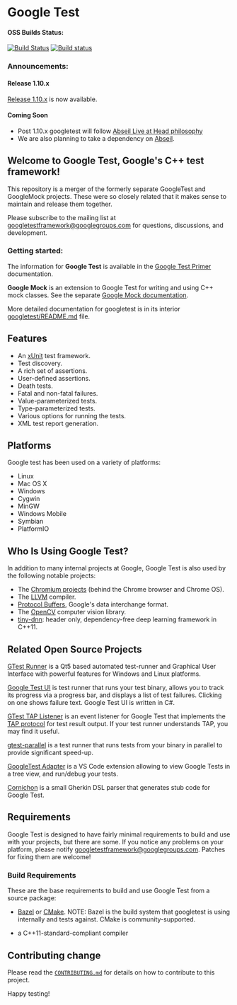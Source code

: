 # Google Test

#### OSS Builds Status:

[![Build Status](https://api.travis-ci.org/google/googletest.svg?branch=master)](https://travis-ci.org/google/googletest)
[![Build status](https://ci.appveyor.com/api/projects/status/4o38plt0xbo1ubc8/branch/master?svg=true)](https://ci.appveyor.com/project/GoogleTestAppVeyor/googletest/branch/master)

### Announcements:

#### Release 1.10.x

[Release 1.10.x](https://github.com/google/googletest/releases/tag/v1.10.x) is
now available.

#### Coming Soon

- Post 1.10.x googletest will follow
  [Abseil Live at Head philosophy](https://abseil.io/about/philosophy)
- We are also planning to take a dependency on
  [Abseil](https://github.com/abseil/abseil-cpp).

## Welcome to **Google Test**, Google's C++ test framework!

This repository is a merger of the formerly separate GoogleTest and GoogleMock
projects. These were so closely related that it makes sense to maintain and
release them together.

Please subscribe to the mailing list at googletestframework@googlegroups.com for
questions, discussions, and development.

### Getting started:

The information for **Google Test** is available in the
[Google Test Primer](googletest/docs/primer.md) documentation.

**Google Mock** is an extension to Google Test for writing and using C++ mock
classes. See the separate [Google Mock documentation](googlemock/README.md).

More detailed documentation for googletest is in its interior
[googletest/README.md](googletest/README.md) file.

## Features

- An [xUnit](https://en.wikipedia.org/wiki/XUnit) test framework.
- Test discovery.
- A rich set of assertions.
- User-defined assertions.
- Death tests.
- Fatal and non-fatal failures.
- Value-parameterized tests.
- Type-parameterized tests.
- Various options for running the tests.
- XML test report generation.

## Platforms

Google test has been used on a variety of platforms:

- Linux
- Mac OS X
- Windows
- Cygwin
- MinGW
- Windows Mobile
- Symbian
- PlatformIO

## Who Is Using Google Test?

In addition to many internal projects at Google, Google Test is also used by the
following notable projects:

- The [Chromium projects](http://www.chromium.org/) (behind the Chrome browser
  and Chrome OS).
- The [LLVM](http://llvm.org/) compiler.
- [Protocol Buffers](https://github.com/google/protobuf), Google's data
  interchange format.
- The [OpenCV](http://opencv.org/) computer vision library.
- [tiny-dnn](https://github.com/tiny-dnn/tiny-dnn): header only, dependency-free
  deep learning framework in C++11.

## Related Open Source Projects

[GTest Runner](https://github.com/nholthaus/gtest-runner) is a Qt5 based
automated test-runner and Graphical User Interface with powerful features for
Windows and Linux platforms.

[Google Test UI](https://github.com/ospector/gtest-gbar) is test runner that
runs your test binary, allows you to track its progress via a progress bar, and
displays a list of test failures. Clicking on one shows failure text. Google
Test UI is written in C#.

[GTest TAP Listener](https://github.com/kinow/gtest-tap-listener) is an event
listener for Google Test that implements the
[TAP protocol](https://en.wikipedia.org/wiki/Test_Anything_Protocol) for test
result output. If your test runner understands TAP, you may find it useful.

[gtest-parallel](https://github.com/google/gtest-parallel) is a test runner that
runs tests from your binary in parallel to provide significant speed-up.

[GoogleTest Adapter](https://marketplace.visualstudio.com/items?itemName=DavidSchuldenfrei.gtest-adapter)
is a VS Code extension allowing to view Google Tests in a tree view, and
run/debug your tests.

[Cornichon](https://pypi.org/project/cornichon/) is a small Gherkin DSL parser
that generates stub code for Google Test.

## Requirements

Google Test is designed to have fairly minimal requirements to build and use
with your projects, but there are some. If you notice any problems on your
platform, please notify
[googletestframework@googlegroups.com](https://groups.google.com/forum/#!forum/googletestframework).
Patches for fixing them are welcome!

### Build Requirements

These are the base requirements to build and use Google Test from a source
package:

- [Bazel](https://bazel.build/) or [CMake](https://cmake.org/). NOTE: Bazel is
  the build system that googletest is using internally and tests against. CMake
  is community-supported.

- a C++11-standard-compliant compiler

## Contributing change

Please read the [`CONTRIBUTING.md`](CONTRIBUTING.md) for details on how to
contribute to this project.

Happy testing!
